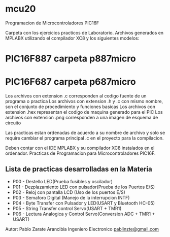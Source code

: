 # mcu20
Programacion de Microcontroladores PIC16F

Carpeta con los ejercicios practicos de Laboratorio. Archivos generados en MPLABX utilizando el compilador XC8 y los siguientes modelos:
# PIC16F887 carpeta p887micro
# PIC16F687 carpeta p687micro
  
Los archivos con extension .c corresponden al codigo fuente de un programa o practica
Los archivos con extension .h y .c con mismo nombre, son el conjunto de procedimiento y funciones basicas
Los archivos con extension .hex representan el codigo de maquina generado para el PIC
Los archivos con extension .png corresponden a una imagen de esquema de circuito

Las practicas estan ordenadas de acuerdo a su nombre de archivo y solo se require cambiar el programa principal .c en el proyecto para la compilacion.

Deben contar con el IDE MPLABX y su compilador XC8 instalados en el ordenador.
Practicas de Programacion para Microcontroladores PIC16F.

## Lista de practicas desarrolladas en la Materia
- P00 - Destello LED(Prueba fusibles y oscilador)
- P01 - Dezplazamiento LED con pulsador(Prueba de los Puertos E/S)
- P02 - Reloj con pantalla LCD (Uso de los puertos E/S)
- P03 - Semaforo Digital (Manejo de la interrupcion INTF)
- P04 - Byte Transfer con Pulsador y LED(USART y Bluetooth HC-05)
- P05 - String Transfer control Servo(USART + TMR1)
- P06 - Lectura Analogica y Control Servo(Conversion ADC + TMR1 + USART)

Autor: Pablo Zarate Arancibia Ingeniero Electronico pablinzte@gmail.com
